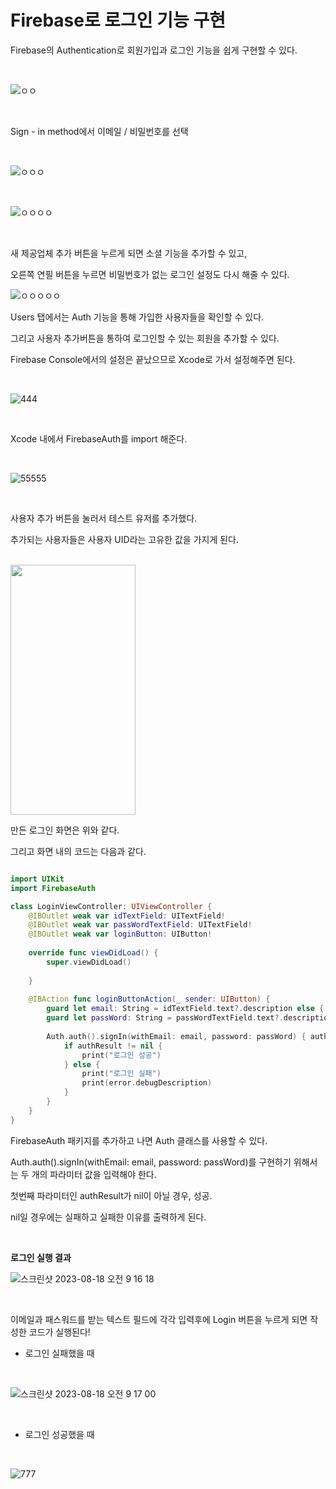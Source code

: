 Firebase로 로그인 기능 구현
=======================

Firebase의 Authentication로 회원가입과 로그인 기능을 쉽게 구현할 수 있다.   

</br>

![ㅇㅇ](https://github.com/pursWon/won_TIL/assets/99719661/3f6bd01b-7e6d-43e0-b451-b60836d7c032)

</br>

Sign - in method에서 이메일 / 비밀번호를 선택

</br>

![ㅇㅇㅇ](https://github.com/pursWon/won_TIL/assets/99719661/c7e18104-d832-4b40-af73-35f613fb042e)

</br>

![ㅇㅇㅇㅇ](https://github.com/pursWon/won_TIL/assets/99719661/61b1abef-2491-4f8f-93a4-ff8cc057849f)

</br>

새 제공업체 추가 버튼을 누르게 되면 소셜 기능을 추가할 수 있고,   

오른쪽 연필 버튼을 누르면 비밀번호가 없는 로그인 설정도 다시 해줄 수 있다.    

![ㅇㅇㅇㅇㅇ](https://github.com/pursWon/won_TIL/assets/99719661/38922935-9d1c-40f7-92c3-848da5dae508)

Users 탭에서는 Auth 기능을 통해 가입한 사용자들을 확인할 수 있다.       

그리고 사용자 추가버튼을 통하여 로그인할 수 있는 회원을 추가할 수 있다.     

Firebase Console에서의 설정은 끝났으므로 Xcode로 가서 설정해주면 된다.     

</br>

![444](https://github.com/pursWon/won_TIL/assets/99719661/a93dc6dc-d915-4bfb-af1c-e6670a1fda76)

</br>

Xcode 내에서 FirebaseAuth를 import 해준다.    

</br>

![55555](https://github.com/pursWon/won_TIL/assets/99719661/76a1726a-b763-49c8-98dd-7fe2d2df834d)

</br>

사용자 추가 버튼을 눌러서 테스트 유저를 추가했다.   

추가되는 사용자들은 사용자 UID라는 고유한 값을 가지게 된다.   

</br>

<img src="https://github.com/pursWon/won_TIL/assets/99719661/d916ffc5-ac27-44a6-a614-b2a54beb0c37.png" width="200" height="400"/>

</br>

만든 로그인 화면은 위와 같다.    

그리고 화면 내의 코드는 다음과 같다.   

```swift

import UIKit
import FirebaseAuth

class LoginViewController: UIViewController {
    @IBOutlet weak var idTextField: UITextField!
    @IBOutlet weak var passWordTextField: UITextField!
    @IBOutlet weak var loginButton: UIButton!
    
    override func viewDidLoad() {
        super.viewDidLoad()
        
    }
    
    @IBAction func loginButtonAction(_ sender: UIButton) {
        guard let email: String = idTextField.text?.description else { return }
        guard let passWord: String = passWordTextField.text?.description else { return }
        
        Auth.auth().signIn(withEmail: email, password: passWord) { authResult, error in
            if authResult != nil {
                print("로그인 성공")
            } else {
                print("로그인 실패")
                print(error.debugDescription)
            }
        }
    }
}

```

FirebaseAuth 패키지를 추가하고 나면 Auth 클래스를 사용할 수 있다.   

Auth.auth().signIn(withEmail: email, password: passWord)를 구현하기 위해서는 두 개의 파라미터 값을 입력해야 한다.    

첫번째 파라미터인 authResult가 nil이 아닐 경우, 성공.   

nil일 경우에는 실패하고 실패한 이유를 출력하게 된다.    

</br>

**로그인 실행 결과**

![스크린샷 2023-08-18 오전 9 16 18](https://github.com/pursWon/won_TIL/assets/99719661/7b534bc7-fb8a-44f3-9929-942dc72e3f2d)

</br>

이메일과 패스워드를 받는 텍스트 필드에 각각 입력후에 Login 버튼을 누르게 되면 작성한 코드가 실행된다!    

- 로그인 실패했을 때

</br>

![스크린샷 2023-08-18 오전 9 17 00](https://github.com/pursWon/won_TIL/assets/99719661/e6cd34ac-ca80-4c23-80d5-381dac14b133)

</br>

- 로그인 성공했을 때

</br>

![777](https://github.com/pursWon/won_TIL/assets/99719661/ece3fb6f-12ae-4129-a750-80dae8bcd759)


